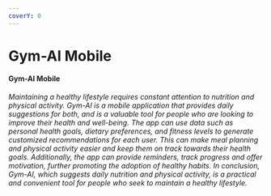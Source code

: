 ```yaml
---
coverY: 0
---
```


# Gym-AI Mobile

#### Gym-AI Mobile

_Maintaining a healthy lifestyle requires constant attention to nutrition and physical activity. Gym-AI is a mobile application that provides daily suggestions for both, and is a valuable tool for people who are looking to improve their health and well-being. The app can use data such as personal health goals, dietary preferences, and fitness levels to generate customized recommendations for each user. This can make meal planning and physical activity easier and keep them on track towards their health goals. Additionally, the app can provide reminders, track progress and offer motivation, further promoting the adoption of healthy habits. In conclusion, Gym-AI, which suggests daily nutrition and physical activity, is a practical and convenient tool for people who seek to maintain a healthy lifestyle._

